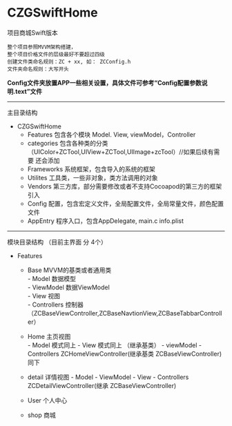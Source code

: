 # CZGSwiftHome
项目商城Swift版本

```
整个项目参照MVVM架构搭建，  
整个项目价格文件的层级最好不要超过四级  
创建文件类命名规则：ZC + xx, 如： ZCConfig.h    
文件夹命名规则：大写开头
```
  

**Config文件夹放置APP一些相关设置，具体文件可参考“Config配置参数说明.text”文件**  
****
主目录结构  
- CZGSwiftHome   
   - Features           包含各个模块 Model. View, viewModel，Controller  
   - categories         包含各种类的分类 （UIColor+ZCTool,UIView+ZCTool,UIImage+zcTool）//如果后续有需要 还会添加
   - Frameworks       系统框架，包含导入的系统的框架  
   - Utilites              工具类，一些非对象，类方法调用的对象   
   - Vendors            第三方库，部分需要修改或者不支持Cocoapod的第三方的框架引入  
   - Config              配置，包含宏定义文件，全局配置文件，全局常量文件，颜色配置文件  
   - AppEntry          程序入口，包含AppDelegate, main.c info.plist  
****
模块目录结构 （目前主界面 分 4个）
 - Features  
   - Base        MVVM的基类或者通用类    
         - Model         数据模型  
         - ViewModel   数据ViewModel  
         - View           视图  
         - Controllers   控制器 （ZCBaseViewController,ZCBaseNavtionView,ZCBaseTabbarController）
   - Home        主页视图  
         - Model 模式同上
         - View  模式同上 （继承基类）
         - viewModel
         - Controllers   ZCHomeViewController(继承基类 ZCBaseViewController) 同下
   - detail     详情视图
         - Model
         - ViewModel
         - View
         - Controllers    ZCDetailViewController(继承 ZCBaseViewController)
   - User       个人中心
   
   - shop       商城

